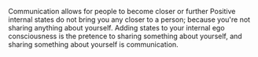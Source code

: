 Communication allows for people to become closer or further 
Positive internal states do not bring you any closer to a person; because you're not sharing anything about yourself.
Adding states to your internal ego consciousness is the pretence to sharing something about yourself, and sharing something about yourself is communication.